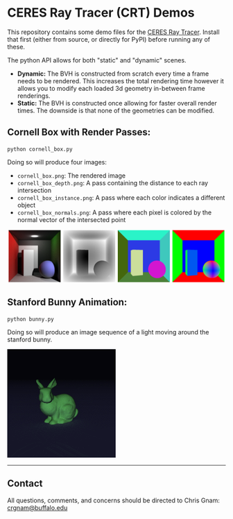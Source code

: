# CERES Ray Tracer (CRT) Demos

This repository contains some demo files for the [CERES Ray Tracer](https://github.com/ceres-navigation/ceres-raytracer).  Install that first (either from source, or directly for PyPI) before running any of these.

The python API allows for both "static" and "dynamic" scenes.
- **Dynamic:** The BVH is constructed from scratch every time a frame needs to be rendered.  This increases the total rendering time however it allows you to modify each loaded 3d geometry in-between frame renderings.
- **Static:** The BVH is constructed once allowing for faster overall render times.  The downside is that none of the geometries can be modified.

## Cornell Box with Render Passes:
```
python cornell_box.py
```
Doing so will produce four images:
- `cornell_box.png`: The rendered image
- `cornell_box_depth.png`: A pass containing the distance to each ray intersection
- `cornell_box_instance.png`: A pass where each color indicates a different object
- `cornell_box_normals.png`: A pass where each pixel is colored by the normal vector of the intersected point

![](results/cornell.png)


## Stanford Bunny Animation:
```
python bunny.py
```
Doing so will produce an image sequence of a light moving around the stanford bunny.

![](results/bunny.gif)

***
## Contact
All questions, comments, and concerns should be directed to Chris Gnam: crgnam@buffalo.edu
